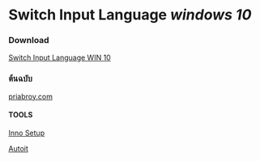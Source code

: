 
# Switch Input Language *windows 10*


### Download
[Switch Input Language WIN 10](https://github.com/sumonchai/Switch-Input-Language/releases)

### ต้นฉบับ
[priabroy.com](https://priabroy.com/2014/01/09/%E0%B9%80%E0%B8%82%E0%B8%B5%E0%B8%A2%E0%B8%99%E0%B9%82%E0%B8%9B%E0%B8%A3%E0%B9%81%E0%B8%81%E0%B8%A3%E0%B8%A1%E0%B9%80%E0%B8%9B%E0%B8%A5%E0%B8%B5%E0%B9%88%E0%B8%A2%E0%B8%99%E0%B8%A0%E0%B8%B2%E0%B8%A9/)

#### TOOLS
[Inno Setup](http://www.jrsoftware.org/isdl.php)

[Autoit](https://www.autoitscript.com/site/autoit/downloads/)
